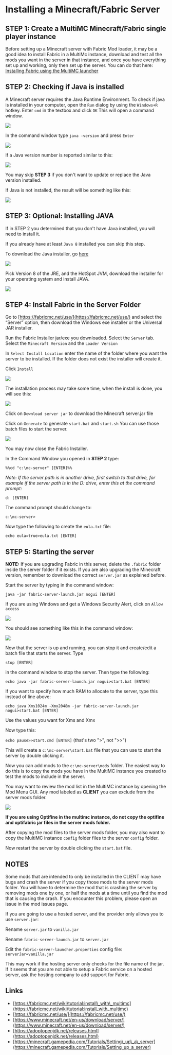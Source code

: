 # Installing a Minecraft/Fabric Server

## STEP 1: Create a MultiMC Minecraft/Fabric single player instance

Before setting up a Minecraft server with Fabric Mod loader, it may be a good idea to install Fabric in a MultiMc instance, download and test all the mods you want in the server in that instance, and once you have everything set up and working, only then set up the server. You can do that here: [Installing Fabric using the MultiMC launcher](install_with_multimc.md)

## STEP 2: Checking if Java is installed

A Minecraft server requires the Java Runtime Environment. To check if java is installed in your computer, open the `Run` dialog by using the `Windows+R` hotkey. Enter `cmd` in the textbox and click `OK` This will open a command window.

![](../.gitbook/assets/install_server_06.jpg)

In the command window type `java -version` and press `Enter`

![](../.gitbook/assets/install_server_07.jpg)

If a Java version number is reported similar to this:

![](../.gitbook/assets/install_server_08.jpg)

You may skip **STEP 3** if you don't want to update or replace the Java version installed.

If Java is not installed, the result will be something like this:

![](../.gitbook/assets/install_server_09.jpg)

## STEP 3: Optional: Installing JAVA

If in STEP 2 you determined that you don't have Java installed, you will need to install it.

If you already have at least `Java 8` installed you can skip this step.

To download the Java installer, go [here](https://adoptopenjdk.net/releases.html)

![](../.gitbook/assets/install_server_10.jpg)

Pick Version 8 of the JRE, and the HotSpot JVM, download the installer for your operating system and install JAVA.

![](../.gitbook/assets/install_server_10a.jpg)

## STEP 4: Install Fabric in the Server Folder

Go to [https://fabricmc.net/use/](https://fabricmc.net/use/) and select the “Server” option, then download the Windows exe installer or the Universal JAR installer.

Run the Fabric Installer jar/exe you downloaded. Select the `Server` tab. Select the `Minecraft Version` and the `Loader Version`

In `Select Install Location` enter the name of the folder where you want the server to be installed. If the folder does not exist the installer will create it.

Click `Install`

![](../.gitbook/assets/install_server_01.jpg)

The installation process may take some time, when the install is done, you will see this:

![](../.gitbook/assets/install_server_02.jpg)

Click on `Download server jar` to download the Minecraft server.jar file

Click on `Generate` to generate `start.bat` and `start.sh` You can use those batch files to start the server.

![](../.gitbook/assets/install_server_03.jpg)

You may now close the Fabric Installer.

In the Command Window you opened in **STEP 2** type:

`%%cd "c:\mc-server" [ENTER]%%`

_Note: If the server path is in another drive, first switch to that drive, for example if the server path is in the D: drive, enter this at the command prompt:_

`d: [ENTER]`

The command prompt should change to:

`c:\mc-server>`

Now type the following to create the `eula.txt` file:

`echo eula=true>eula.txt [ENTER]`

## STEP 5: Starting the server

**NOTE:** If you are upgrading Fabric in this server, delete the `.fabric` folder inside the server folder if it exists. If you are also upgrading the Minecraft version, remember to download the correct `server.jar` as explained before.

Start the server by typing in the command window:

`java -jar fabric-server-launch.jar nogui [ENTER]`

If you are using Windows and get a Windows Security Alert, click on `Allow access`

![](../.gitbook/assets/install_server_13.jpg)

You should see something like this in the command window:

![](../.gitbook/assets/install_server_14.jpg)

Now that the server is up and running, you can stop it and create/edit a batch file that starts the server. Type

`stop [ENTER]`

in the command window to stop the server. Then type the following:

`echo java -jar fabric-server-launch.jar nogui>start.bat [ENTER]`

If you want to specify how much RAM to allocate to the server, type this instead of line above:

`echo java Xms1024m -Xmx2048m -jar fabric-server-launch.jar nogui>start.bat [ENTER]`

Use the values you want for Xms and Xmx

Now type this:

`echo pause>>start.cmd [ENTER]` \(that's two "&gt;", not "&gt;&gt;"\)

This will create a `c:\mc-server\start.bat` file that you can use to start the server by double clicking it.

Now you can add mods to the `c:\mc-server\mods` folder. The easiest way to do this is to copy the mods you have in the MultiMC instance you created to test the mods to include in the server.

You may want to review the mod list in the MultiMC instance by opening the Mod Menu GUI. Any mod labeled as **CLIENT** you can exclude from the server mods folder.

![](../.gitbook/assets/install_server_15.jpg)

**If you are using Optifine in the multimc instance, do not copy the optifine and optifabric jar files in the server mods folder.**

After copying the mod files to the server mods folder, you may also want to copy the MultiMC instance `config` folder files to the server `config` folder.

Now restart the server by double clicking the `start.bat` file.

## NOTES

Some mods that are intended to only be installed in the CLIENT may have bugs and crash the server if you copy those mods to the server mods folder. You will have to determine the mod that is crashing the server by removing mods one by one, or half the mods at a time until you find the mod that is causing the crash. If you encounter this problem, please open an issue in the mod issues page.

If you are going to use a hosted server, and the provider only allows you to use `server.jar`:

Rename `server.jar` to `vanilla.jar`

Rename `fabric-server-launch.jar` to `server.jar`

Edit the `fabric-server-launcher.properties` config file: `serverJar=vanilla.jar`

This may work if the hosting server only checks for the file name of the jar. If it seems that you are not able to setup a Fabric service on a hosted server, ask the hosting company to add support for Fabric.

## Links

* [https://fabricmc.net/wiki/tutorial:install\_with\_multimc](https://fabricmc.net/wiki/tutorial:install_with_multimc)
* [https://fabricmc.net/use/](https://fabricmc.net/use/)
* [https://www.minecraft.net/en-us/download/server/](https://www.minecraft.net/en-us/download/server/)
* [https://adoptopenjdk.net/releases.html](https://adoptopenjdk.net/releases.html)
* [https://minecraft.gamepedia.com/Tutorials/Setting\_up\_a\_server](https://minecraft.gamepedia.com/Tutorials/Setting_up_a_server)

